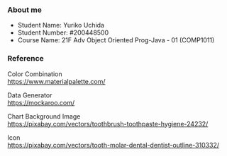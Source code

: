 ### About me
- Student Name: Yuriko Uchida   
- Student Number: #200448500    
- Course Name: 21F Adv Object Oriented Prog-Java - 01 (COMP1011)   


### Reference
Color Combination   
https://www.materialpalette.com/

Data Generator     
https://mockaroo.com/   

Chart Background Image   
https://pixabay.com/vectors/toothbrush-toothpaste-hygiene-24232/

Icon   
https://pixabay.com/vectors/tooth-molar-dental-dentist-outline-310332/
